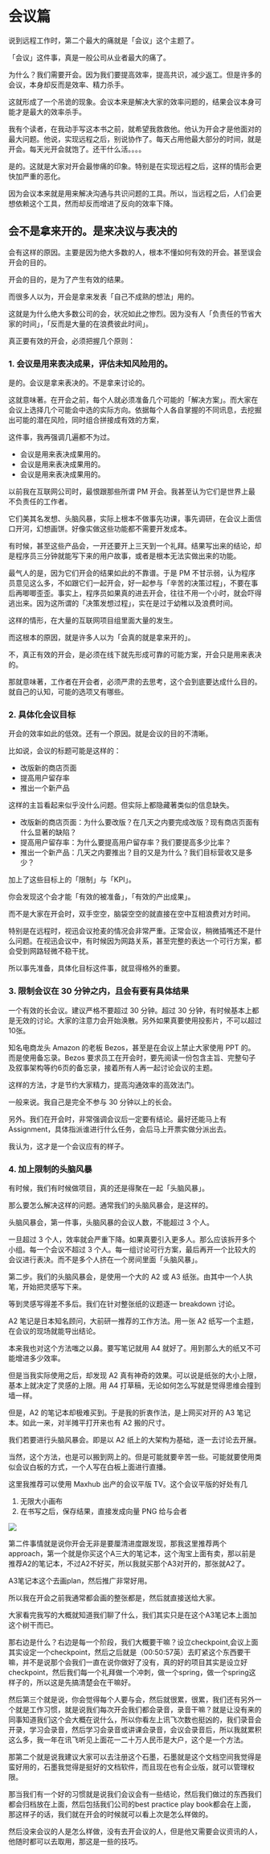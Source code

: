 # 会议篇

说到远程工作时，第二个最大的痛就是「会议」这个主题了。

「会议」这件事，真是一般公司从业者最大的痛了。

为什么？我们需要开会。因为我们要提高效率，提高共识，减少返工。但是许多的会议，本身却反而是效率、精力杀手。

这就形成了一个吊诡的现象。会议本来是解决大家的效率问题的，结果会议本身可能才是最大的效率杀手。

我有个读者，在我动手写这本书之前，就希望我救救他。他认为开会才是他面对的最大问题。他说，实现远程之后，别说协作了。每天占用他最大部分的时间，就是开会。每天光开会就饱了。还干什么活。。。。

是的。这就是大家对开会最惨痛的印象。特别是在实现远程之后，这样的情形会更快加严重的恶化。

因为会议本来就是用来解决沟通与共识问题的工具。所以，当远程之后，人们会更想依赖这个工具，然而却反而增进了反向的效率下降。

## 会不是拿来开的。是来决议与表决的

会有这样的原因。主要是因为绝大多数的人，根本不懂如何有效的开会。甚至误会开会的目的。

开会的目的，是为了产生有效的结果。

而很多人以为，开会是拿来发表「自己不成熟的想法」用的。

这就是为什么绝大多数公司的会，状况如此之惨烈。因为没有人「负责任的节省大家的时间」，「反而是大量的在浪费彼此时间」。

真正要有效的开会，必须把握几个原则：

### 1. 会议是用来表决成果，评估未知风险用的。

是的。会议是拿来表决的。不是拿来讨论的。

这就意味著。在开会之前，每个人就必须准备几个可能的「解决方案」。而大家在会议上选择几个可能会中选的实际方向。依据每个人各自掌握的不同讯息，去挖掘出可能的潜在风险，同时组合拼接成有效的方案，

这件事，我再强调几遍都不为过。

* 会议是用来表决成果用的。
* 会议是用来表决成果用的。
* 会议是用来表决成果用的。

以前我在互联网公司时，最恨跟那些所谓 PM 开会。我甚至认为它们是世界上最不负责任的工作者。

它们美其名发想、头脑风暴，实际上根本不做事先功课，事先调研，在会议上面信口开河，幻想画饼。好像实做这些功能都不需要开发成本。

有时候，甚至这些产品会，一开还要开上三天到一个礼拜。结果写出来的结论，却是程序员三分钟就能写下来的用户故事，或者是根本无法实做出来的功能。

最气人的是，因为它们开会的结果如此的不靠谱。于是 PM 不甘示弱，认为程序员意见这么多，不如跟它们一起开会，好一起参与「辛苦的决策过程」，不要在事后再唧唧歪歪。事实上，程序员如果真的进去开会，往往不用一个小时，就会吓得逃出来。因为这所谓的「决策发想过程」，实在是过于幼稚以及浪费时间。

这样的情形，在大量的互联网项目组里面大量的发生。

而这根本的原因，就是许多人以为「会真的就是拿来开的」。

不，真正有效的开会，是必须在线下就先形成可靠的可能方案，开会只是用来表决的。

那就意味著，工作者在开会者，必须严肃的去思考，这个会到底要达成什么目的。就自己的认知，可能的选项又有哪些。

### 2. 具体化会议目标

开会的效率如此的低效。还有一个原因。就是会议的目的不清晰。

比如说，会议的标题可能是这样的：

* 改版新的商店页面
* 提高用户留存率
* 推出一个新产品

这样的主旨看起来似乎没什么问题。但实际上都隐藏著类似的信息缺失。

* 改版新的商店页面：为什么要改版？在几天之内要完成改版？现有商店页面有什么显著的缺陷？
* 提高用户留存率：为什么要提高用户留存率？我们要提高多少比率？
* 推出一个新产品：几天之内要推出？目的又是为什么？我们目标营收又是多少？

加上了这些目标上的「限制」与「KPI」。

你会发现这个会才能「有效的被准备」，「有效的产出成果」。

而不是大家在开会时，双手空空，脑袋空空的就直接在空中互相浪费对方时间。

特别是在远程时，视迅会议抢麦的情况会非常严重。正常会议，稍微插嘴还不是什么问题。在视迅会议中，有时候因为网路关系，甚至完整的表达一个可行方案，都会受到网路轻微不稳干扰。

所以事先准备，具体化目标这件事，就显得格外的重要。

### 3. 限制会议在 30 分钟之内，且会有要有具体结果

一个有效的长会议。建议严格不要超过 30 分钟。超过 30 分钟，有时候基本上都是无效的讨论。大家的注意力会开始涣散。另外如果真要使用投影片，不可以超过10张。

知名电商龙头 Amazon 的老板 Bezos，甚至是在会议上禁止大家使用 PPT 的。而是使用备忘录。Bezos 要求员工在开会时，要先阅读一份包含主旨、完整句子及叙事架构等约6页的备忘录，接着所有人再一起讨论会议的主题。

这样的方法，才是节约大家精力，提高沟通效率的高效法门。

一般来说。我自己是完全不参与 30 分钟以上的长会。

另外。我们在开会时，非常强调会议后一定要有结论。最好还能马上有 Assignment，具体指派谁进行什么任务，会后马上开票实做分派出去。

我认为，这才是一个会议应有的样子。

### 4. 加上限制的头脑风暴

有时候，我们有时候做项目，真的还是得聚在一起「头脑风暴」。

那么要怎么解决这样的问题。通常我们的头脑风暴会，是这样的。

头脑风暴会，第一件事，头脑风暴的会议人数，不能超过 3 个人。

一旦超过 3 个人，效率就会严重下降。如果真要引入更多人。那么应该拆开多个小组。每一个会议不超过 3 个人。每一组讨论可行方案，最后再开一个比较大的会议进行表决。而不是多个人挤在一个房间里面「头脑风暴」。

第二步。我们的头脑风暴会，是使用一个大的 A2 或 A3 纸张。由其中一个人执笔，开始把灵感写下来。

等到灵感写得差不多后。我们在针对整张纸的议题逐一 breakdown 讨论。

A2 笔记是日本知名顾问，大前研一推荐的工作方法。用一张 A2 纸写一个主题，在会议的现场就能导出结论。

本来我也对这个方法嗤之以鼻。要写笔记就用 A4 就好了。用到那么大的纸又不可能增进多少效率。

但是当我实际使用之后，却发现 A2 真有神奇的效果。可以说是纸张的大小上限，基本上就决定了灵感的上限。用 A4 打草稿，无论如何怎么写就是觉得思维会撞到墙一样。

但是，A2 的笔记本却极难买到。于是我的折衷作法，是上网买对开的 A3 笔记本。如此一来，对半摊平打开来也有 A2 搬的尺寸。

我们若要进行头脑风暴会。即是以 A2 纸上的大架构为基础，逐一去讨论去开展。

当然，这个方法，也是可以搬到网上的。但是可能就要辛苦一些。可能就要使用类似会议白板的方式，一个人写在白板上面进行直播。

这里我推荐可以使用 Maxhub 出产的会议平版 TV。这个会议平版的好处有几

1) 无限大小画布
2) 在书写之后，保存结果，直接发成向量 PNG 给与会者

![](https://d.pr/i/ZLQYvM+)



第二件事情就是说你开会无非是要厘清进度跟发现，那我这里推荐两个approach，第一个就是你买这个A三大的笔记本，这个淘宝上面有卖，那以前是推荐A2的笔记本，不过A2不好买，所以我就买那个A3对开的，那张就A2了。

A3笔记本这个去画plan，然后推广非常好用。

所以我在开会之前我通常都会画的整张都是，然后就直接送给大家。

大家看完我写的大概就知道我们聊了什么，我们其实只是在这个A3笔记本上面加这个树干而已。

那右边是什么？右边是每一个阶段，我们大概要干嘛？设立checkpoint,会议上面其实设定一个checkpoint，然后之后就是（00:50:57英）去盯紧这个东西要干嘛，并不是说那个会我们一直在说你做好了没有，真的好的项目其实是设立好checkpoint，然后我们每一个礼拜做一个冲刺，做一个spring，做一个spring这样子的，所以这是先搞清楚会在干嘛好。

然后第三个就是说，你会觉得每个人要与会，然后就很累，很累，我们还有另外一个就是工作习惯，就是说我们每次开会我们都会录音，录音干嘛？就是让没有来的同事知道我们这个会大概在说什么，所以你看左上讯飞次数也挺凶的，我们录音会开录，学习会录音，然后学习会录音或讲课会录音，会议会录音后，所以我就累积这么多，我一年在讯飞听见上面花一二十万人民币是大户，这个是一个方法。


那第二个就是说我建议大家可以去注册这个石墨，石墨就是这个文档空间我觉得是蛮好用的，石墨我觉得是挺好的文档软件，而且现在也有企业版，就可以管理权限。

那当我们有一个好的习惯就是说我们会议会有一些结论，然后我们做过的东西我们都会归档放在上面，然后包括我们公司的best practice play book都会在上面，那这样子的话，我们就在开会的时候就可以看上次是怎么样做的。

然后没来会议的人是怎么样做，没有去开会议的人，但是他又需要会议资讯的人，他随时都可以去取用，那这是一些的技巧。
